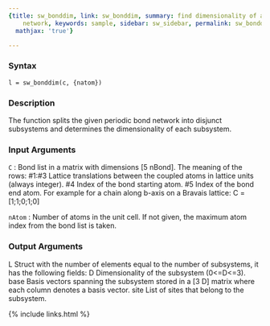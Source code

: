 ```yaml
---
{title: sw_bonddim, link: sw_bonddim, summary: find dimensionality of a periodic bond
    network, keywords: sample, sidebar: sw_sidebar, permalink: sw_bonddim, folder: swfiles,
  mathjax: 'true'}

---
```


### Syntax

`l = sw_bonddim(c, {natom})`

### Description

The function splits the given periodic bond network into disjunct
subsystems and determines the dimensionality of each subsystem.
 

### Input Arguments

`C`
: Bond list in a matrix with dimensions [5 nBond]. The meaning of
  the rows:
      #1:#3   Lattice translations between the coupled atoms in
              lattice units (always integer).
      #4      Index of the bond starting atom.
      #5      Index of the bond end atom.
  For example for a chain along b-axis on a Bravais lattice:
      C = [1;1;0;1;0]

`nAtom`
: Number of atoms in the unit cell. If not given, the maximum
  atom index from the bond list is taken.

### Output Arguments

L         Struct with the number of elements equal to the number of
          subsystems, it has the following fields:
              D       Dimensionality of the subsystem (0<=D<=3).
              base    Basis vectors spanning the subsystem stored in a
                      [3 D] matrix where each column denotes a basis
                      vector.
              site    List of sites that belong to the subsystem.

{% include links.html %}
